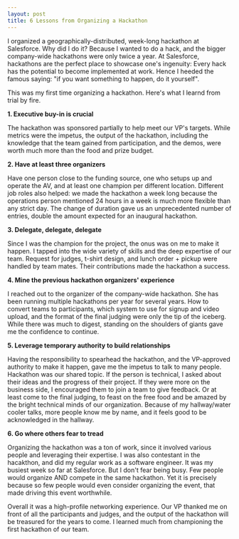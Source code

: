 ```yaml
---
layout: post
title: 6 Lessons from Organizing a Hackathon
---
```


I organized a geographically-distributed, week-long hackathon at Salesforce. Why did I do it? Because I wanted to do a hack, and the bigger company-wide hackathons were only twice a year. At Salesforce, hackathons are the perfect place to showcase one's ingenuity: Every hack has the potential to become implemented at work. Hence I heeded the famous saying: "if you want something to happen, do it yourself".

This was my first time organizing a hackathon. Here's what I learnd from trial by fire.

**1. Executive buy-in is crucial**

The hackathon was sponsored partially to help meet our VP's targets. While metrics were the impetus, the output of the hackathon, including the knowledge that the team gained from participation, and the demos, were worth much more than the food and prize budget.

**2. Have at least three organizers**

Have one person close to the funding source, one who setups up and operate the AV, and at least one champion per different location. Different job roles also helped: we made the hackathon a week long because the operations person mentioned 24 hours in a week is much more flexible than any strict day. The change of duration gave us an unprecedented number of entries, double the amount expected for an inaugural hackathon.

**3. Delegate, delegate, delegate**

Since I was the champion for the project, the onus was on me to make it happen. I tapped into the wide variety of skills and the deep expertise of our team. Request for judges, t-shirt design, and lunch order + pickup were handled by team mates. Their contributions made the hackathon a success.

**4. Mine the previous hackathon organizers' experience**

I reached out to the organizer of the company-wide hackathon. She has been running multiple hackathons per year for several years. How to convert teams to participants, which system to use for signup and video upload, and the format of the final judging were only the tip of the iceberg. While there was much to digest, standing on the shoulders of giants gave me the confidence to continue.

**5. Leverage temporary authority to build relationships**

Having the responsibility to spearhead the hackathon, and the VP-approved authority to make it happen, gave me the impetus to talk to many people. Hackathon was our shared topic. If the person is technical, I asked about their ideas and the progress of their project. If they were more on the business side, I encouraged them to join a team to give feedback. Or at least come to the final judging, to feast on the free food and be amazed by the bright technical minds of our organization. Because of my hallway/water cooler talks, more people know me by name, and it feels good to be acknowledged in the hallway.

**6. Go where others fear to tread**

Organizing the hackathon was a ton of work, since it involved various people and leveraging their expertise. I was also contestant in the hacakthon, and did my regular work as a software engineer. It was my busiest week so far at Salesforce. But I don't fear being busy. Few people would organize AND compete in the same hackathon. Yet it is precisely because so few people would even consider organizing the event, that made driving this event worthwhile. 

Overall it was a high-profile networking experience. Our VP thanked me on front of all the participants and judges, and the output of the hackathon will be treasured for the years to come. I learned much from championing the first hackathon of our team. 

